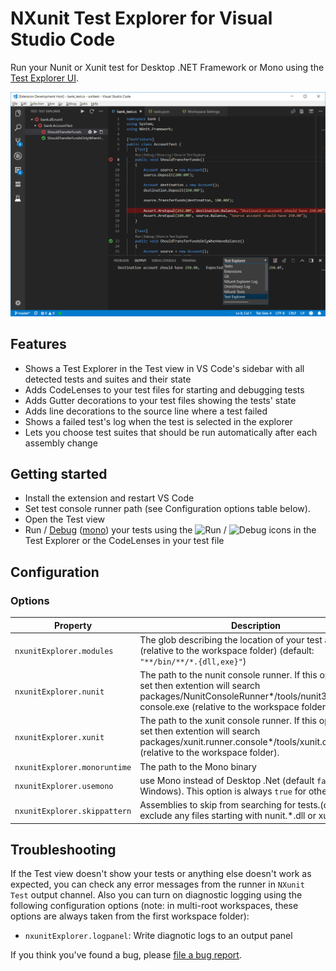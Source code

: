 # NXunit Test Explorer for Visual Studio Code

Run your Nunit or Xunit test for Desktop .NET Framework or Mono using the 
[Test Explorer UI](https://marketplace.visualstudio.com/items?itemName=hbenl.vscode-test-explorer).

![Screenshot](img/screenshot.png)

## Features

* Shows a Test Explorer in the Test view in VS Code's sidebar with all detected tests and suites and their state
* Adds CodeLenses to your test files for starting and debugging tests
* Adds Gutter decorations to your test files showing the tests' state
* Adds line decorations to the source line where a test failed
* Shows a failed test's log when the test is selected in the explorer
* Lets you choose test suites that should be run automatically after each assembly change

## Getting started

* Install the extension and restart VS Code
* Set test console runner path (see Configuration options table below).
* Open the Test view
* Run / [Debug](https://github.com/OmniSharp/omnisharp-vscode/wiki/Desktop-.NET-Framework) ([mono](https://github.com/Microsoft/vscode-mono-debug)) your tests using the ![Run](img/run.png) / ![Debug](img/debug.png) icons in the Test Explorer or the CodeLenses in your test file

## Configuration

### Options

Property                        | Description
--------------------------------|---------------------------------------------------------------
`nxunitExplorer.modules`  		| The glob describing the location of your test assemblies (relative to the workspace folder) (default: `"**/bin/**/*.{dll,exe}"`)
`nxunitExplorer.nunit`    		| The path to the nunit console runner. If this option is not set then extention will search packages/NunitConsoleRunner*/tools/nunit3-console.exe (relative to the workspace folder).
`nxunitExplorer.xunit`    		| The path to the xunit console runner. If this option is not set then extention will search packages/xunit.runner.console*/tools/xunit.console.exe (relative to the workspace folder).
`nxunitExplorer.monoruntime`	| The path to the Mono binary
`nxunitExplorer.usemono`		| use Mono instead of Desktop .Net (default `false` for Windows). This option is always `true` for other platforms
`nxunitExplorer.skippattern`	| Assemblies to skip from searching for tests.(default: exclude any files starting with nunit.\*.dll or xunit.\*.dll)



## Troubleshooting
If the Test view doesn't show your tests or anything else doesn't work as expected, you can check any error messages from the runner in `NXunit Test` output channel. Also you can turn on diagnostic logging using  the following configuration options
(note: in multi-root workspaces, these options are always taken from the first workspace folder):
* `nxunitExplorer.logpanel`: Write diagnotic logs to an output panel

If you think you've found a bug, please [file a bug report](https://github.com/prash-wghats/vscode-nxunit-test-adapter/issues).
